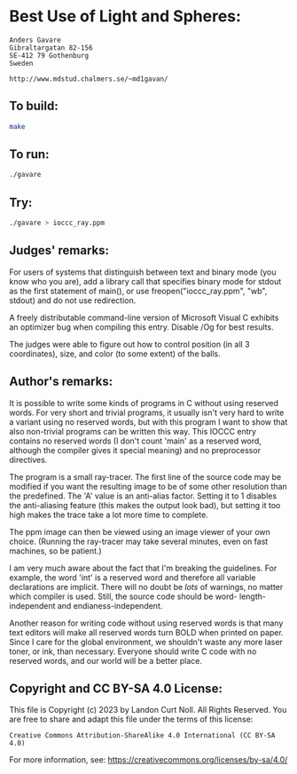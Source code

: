 # Best Use of Light and Spheres:

    Anders Gavare
    Gibraltargatan 82-156
    SE-412 79 Gothenburg
    Sweden

    http://www.mdstud.chalmers.se/~md1gavan/

## To build:

```sh
make
```

## To run:

```sh
./gavare
```

## Try:

```sh
./gavare > ioccc_ray.ppm
```

## Judges' remarks:

For users of systems that distinguish between text and binary mode
(you know who you are), add a library call that specifies binary mode
for stdout as the first statement of main(),
or use freopen("ioccc_ray.ppm", "wb", stdout) and do not use redirection.

A freely distributable command-line version of Microsoft Visual C
exhibits an optimizer bug when compiling this entry. Disable /Og for
best results.

The judges were able to figure out how to control position
(in all 3 coordinates), size, and color (to some extent) of the balls.

## Author's remarks:

It is possible to write some kinds of programs in C without using reserved
words.  For very short and trivial programs, it usually isn't very hard to
write a variant using no reserved words, but with this program I want to
show that also non-trivial programs can be written this way.  This IOCCC
entry contains no reserved words (I don't count 'main' as a reserved word,
although the compiler gives it special meaning) and no preprocessor
directives.

The program is a small ray-tracer. The first line of the source code may
be modified if you want the resulting image to be of some other resolution
than the predefined. The 'A' value is an anti-alias factor. Setting it to
1 disables the anti-aliasing feature (this makes the output look bad), but
setting it too high makes the trace take a lot more time to complete.

The ppm image can then be viewed using an image viewer of your own choice.
(Running the ray-tracer may take several minutes, even on fast machines,
so be patient.)

I am very much aware about the fact that I'm breaking the guidelines. For
example, the word 'int' is a reserved word and therefore all variable
declarations are implicit.  There will no doubt be _lots_ of warnings,
no matter which compiler is used.  Still, the source code should be word-
length-independent and endianess-independent.

<humor>
Another reason for writing code without using reserved words is that many
text editors will make all reserved words turn BOLD when printed on
paper.  Since I care for the global environment, we shouldn't waste any
more laser toner, or ink, than necessary. Everyone should write C code
with no  reserved words, and our world will be a better place.
</humor>

## Copyright and CC BY-SA 4.0 License:

This file is Copyright (c) 2023 by Landon Curt Noll.  All Rights Reserved.
You are free to share and adapt this file under the terms of this license:

    Creative Commons Attribution-ShareAlike 4.0 International (CC BY-SA 4.0)

For more information, see: https://creativecommons.org/licenses/by-sa/4.0/
